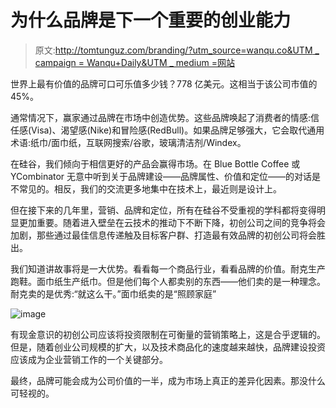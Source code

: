 # 为什么品牌是下一个重要的创业能力

> 原文:[http://tomtunguz.com/branding/?utm_source=wanqu.co&UTM _ campaign = Wanqu+Daily&UTM _ medium =网站](http://tomtunguz.com/branding/?utm_source=wanqu.co&utm_campaign=Wanqu+Daily&utm_medium=website)

世界上最有价值的品牌可口可乐值多少钱？778 亿美元。这相当于该公司市值的 45%。

通常情况下，赢家通过品牌在市场中创造优势。这些品牌唤起了消费者的情感:信任感(Visa)、渴望感(Nike)和冒险感(RedBull)。如果品牌足够强大，它会取代通用术语:纸巾/面巾纸，互联网搜索/谷歌，玻璃清洁剂/Windex。

在硅谷，我们倾向于相信更好的产品会赢得市场。在 Blue Bottle Coffee 或 YCombinator 无意中听到关于品牌建设——品牌属性、价值和定位——的对话是不常见的。相反，我们的交流更多地集中在技术上，最近则是设计上。

但在接下来的几年里，营销、品牌和定位，所有在硅谷不受重视的学科都将变得明显更加重要。随着进入壁垒在云技术的推动下不断下降，初创公司之间的竞争将会加剧，那些通过最佳信息传递触及目标客户群、打造最有效品牌的初创公司将会胜出。

我们知道讲故事将是一大优势。看看每一个商品行业，看看品牌的价值。耐克生产跑鞋。面巾纸生产纸巾。但是他们每个人都卖别的东西——他们卖的是一种理念。耐克卖的是优秀:“就这么干。”面巾纸卖的是“照顾家庭”

![image](../Images/5cbefbf85541c0307a69c74cde62eabd.png)

有现金意识的初创公司应该将投资限制在可衡量的营销策略上，这是合乎逻辑的。但是，随着创业公司规模的扩大，以及技术商品化的速度越来越快，品牌建设投资应该成为企业营销工作的一个关键部分。

最终，品牌可能会成为公司价值的一半，成为市场上真正的差异化因素。那没什么可轻视的。